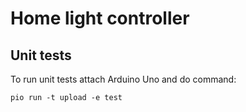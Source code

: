 # Home light controller

## Unit tests

To run unit tests attach Arduino Uno and do command:

`pio run -t upload -e test`